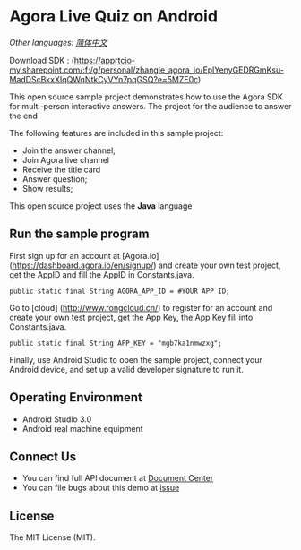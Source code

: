 # Agora Live Quiz on Android

*Other languages: [简体中文](README.zh.md)*

Download SDK : (https://apprtcio-my.sharepoint.com/:f:/g/personal/zhangle_agora_io/EplYenyGEDRGmKsu-MadDScBkxXIqQWqNtkCyVYn7pqGSQ?e=5MZE0c)

This open source sample project demonstrates how to use the Agora SDK for multi-person interactive answers. The project for the audience to answer the end

The following features are included in this sample project:

- Join the answer channel;
- Join Agora live channel
- Receive the title card
- Answer question;
- Show results;

This open source project uses the **Java** language

## Run the sample program
First sign up for an account at [Agora.io] (https://dashboard.agora.io/en/signup/) and create your own test project, get the AppID and fill the AppID in Constants.java.

```
public static final String AGORA_APP_ID = #YOUR APP ID;

```
Go to [cloud] (http://www.rongcloud.cn/) to register for an account and create your own test project, get the App Key, the App Key fill into Constants.java.

```
public static final String APP_KEY = "mgb7ka1nmwzxg";

```

Finally, use Android Studio to open the sample project, connect your Android device, and set up a valid developer signature to run it.

## Operating Environment
* Android Studio 3.0
* Android real machine equipment

## Connect Us

- You can find full API document at [Document Center](https://docs.agora.io/en/)
- You can file bugs about this demo at [issue](https://github.com/AgoraIO/HQ/issues)

## License

The MIT License (MIT).
